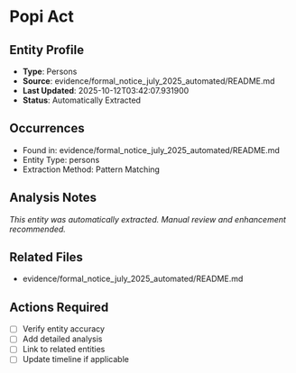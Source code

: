 # Popi Act

## Entity Profile
- **Type**: Persons
- **Source**: evidence/formal_notice_july_2025_automated/README.md
- **Last Updated**: 2025-10-12T03:42:07.931900
- **Status**: Automatically Extracted

## Occurrences
- Found in: evidence/formal_notice_july_2025_automated/README.md
- Entity Type: persons
- Extraction Method: Pattern Matching

## Analysis Notes
*This entity was automatically extracted. Manual review and enhancement recommended.*

## Related Files
- evidence/formal_notice_july_2025_automated/README.md

## Actions Required
- [ ] Verify entity accuracy
- [ ] Add detailed analysis
- [ ] Link to related entities
- [ ] Update timeline if applicable

